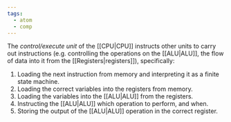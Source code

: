 ```yaml
---
tags:
  - atom
  - comp
---
```

The *control/execute unit* of the [[CPU|CPU]]  instructs other units to carry out instructions (e.g. controlling the operations on the [[ALU|ALU]], the flow of data into it from the [[Registers|registers]]), specifically:
1. Loading the next instruction from memory and interpreting it as a finite state machine.
2. Loading the correct variables into the registers from memory.
3. Loading the variables into the [[ALU|ALU]] from the registers.
4. Instructing the [[ALU|ALU]] which operation to perform, and when.
5. Storing the output of the [[ALU|ALU]] operation in the correct register.